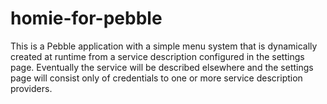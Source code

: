 # homie-for-pebble

This is a Pebble application with a simple menu system that is dynamically created at runtime from a service description configured in the settings page.  Eventually the service will be described elsewhere and the settings page will consist only of credentials to one or more service description providers.

